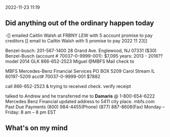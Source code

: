 2022-11-23
11:19

## Did anything out of the ordinary happen today

-[] emailed Caitlin Walsh at FRBNY LEW with 5 account promise to pay creditors
[[ email to Cailtin Walsh with 5 promise to pay 2022 11 23]]

Benzel-busch: 201-567-1400 28 Grand Ave. Englewood, NJ 07331 
 ($30) Benzel-Busch (account # 70037-0-9999-001): $7,095
 years: 2013 - 2016??
 model 2014 GLK
866-652-2523 Miguel @MBFS
Mail check to 

MBFS Mercedes-Benz Financial Services
PO BOX 5209
Carol Stream IL 60197-5209
acct# 70037-0-9999-001
$7882

call 866-652-2523 & trying to received check. verify receipt

 talked to Andrew and he transferred me to **Damaris** @ 1-800-654-6222 Mercedes Benz Financial
 updated address to 5411 city place.
 mbfs.com
 Past Due Payments
(800) 984-4455(Phone)
(877) 887-8608(Fax)
Monday – Friday: 8 am – 8 pm EST
## What's on my mind

